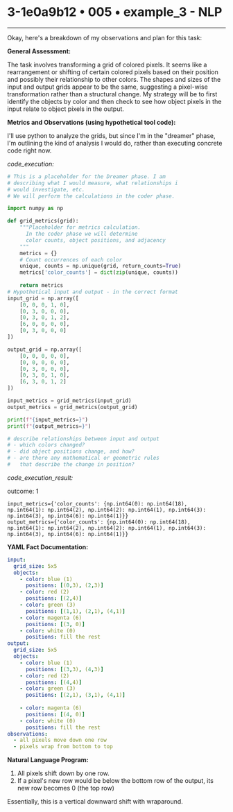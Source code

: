 # 3-1e0a9b12 • 005 • example_3 - NLP

---
Okay, here's a breakdown of my observations and plan for this task:

**General Assessment:**

The task involves transforming a grid of colored pixels. It seems like a rearrangement or shifting of certain colored pixels based on their position and possibly their relationship to other colors. The shapes and sizes of the input and output grids appear to be the same, suggesting a pixel-wise transformation rather than a structural change. My strategy will be to first identify the objects by color and then check to see how object pixels in the input relate to object pixels in the output.

**Metrics and Observations (using hypothetical tool code):**

I'll use python to analyze the grids, but since I'm in the "dreamer" phase, I'm outlining the kind of analysis I would do, rather than executing concrete code right now.




*code_execution:*

```python
# This is a placeholder for the Dreamer phase. I am
# describing what I would measure, what relationships i
# would investigate, etc.
# We will perform the calculations in the coder phase.

import numpy as np

def grid_metrics(grid):
    """Placeholder for metrics calculation.
      In the coder phase we will determine
      color counts, object positions, and adjacency
    """
    metrics = {}
    # Count occurrences of each color
    unique, counts = np.unique(grid, return_counts=True)
    metrics['color_counts'] = dict(zip(unique, counts))
   
    return metrics
# Hypothetical input and output - in the correct format
input_grid = np.array([
    [0, 0, 0, 1, 0],
    [0, 3, 0, 0, 0],
    [0, 3, 0, 1, 2],
    [6, 0, 0, 0, 0],
    [0, 3, 0, 0, 0]
])

output_grid = np.array([
    [0, 0, 0, 0, 0],
    [0, 0, 0, 0, 0],
    [0, 3, 0, 0, 0],
    [0, 3, 0, 1, 0],
    [6, 3, 0, 1, 2]
])

input_metrics = grid_metrics(input_grid)
output_metrics = grid_metrics(output_grid)

print(f"{input_metrics=}")
print(f"{output_metrics=}")

# describe relationships between input and output
# - which colors changed?
# - did object positions change, and how?
# - are there any mathematical or geometric rules
#   that describe the change in position?


```


*code_execution_result:*

outcome: 1

```
input_metrics={'color_counts': {np.int64(0): np.int64(18), np.int64(1): np.int64(2), np.int64(2): np.int64(1), np.int64(3): np.int64(3), np.int64(6): np.int64(1)}}
output_metrics={'color_counts': {np.int64(0): np.int64(18), np.int64(1): np.int64(2), np.int64(2): np.int64(1), np.int64(3): np.int64(3), np.int64(6): np.int64(1)}}

```

**YAML Fact Documentation:**



```yaml
input:
  grid_size: 5x5
  objects:
    - color: blue (1)
      positions: [(0,3), (2,3)]
    - color: red (2)
      positions: [(2,4)]
    - color: green (3)
      positions: [(1,1), (2,1), (4,1)]
    - color: magenta (6)
      positions: [(3, 0)]
    - color: white (0)
      positions: fill the rest
output:
  grid_size: 5x5
  objects:
    - color: blue (1)
      positions: [(3,3), (4,3)]
    - color: red (2)
      positions: [(4,4)]
    - color: green (3)
      positions: [(2,1), (3,1), (4,1)]
      
    - color: magenta (6)
      positions: [(4, 0)]
    - color: white (0)
      positions: fill the rest
observations:
  - all pixels move down one row
  - pixels wrap from bottom to top

```



**Natural Language Program:**

1.  All pixels shift down by one row.
2.  If a pixel's new row would be below the bottom row of the output, its new row becomes 0 (the top row)

Essentially, this is a vertical downward shift with wraparound.


